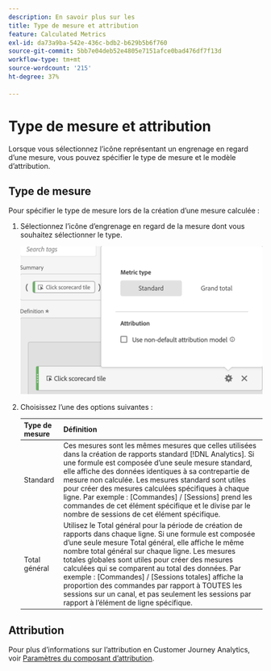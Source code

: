 ```yaml
---
description: En savoir plus sur les
title: Type de mesure et attribution
feature: Calculated Metrics
exl-id: da73a9ba-542e-436c-bdb2-b629b5b6f760
source-git-commit: 5bb7e04deb52e4805e7151afce0bad476df7f13d
workflow-type: tm+mt
source-wordcount: '215'
ht-degree: 37%

---
```


# Type de mesure et attribution

Lorsque vous sélectionnez l’icône représentant un engrenage en regard d’une mesure, vous pouvez spécifier le type de mesure et le modèle d’attribution.

## Type de mesure

Pour spécifier le type de mesure lors de la création d’une mesure calculée :

1. Sélectionnez l’icône d’engrenage en regard de la mesure dont vous souhaitez sélectionner le type.

   ![](assets/cm_type_alloc.png)

1. Choisissez l’une des options suivantes :

   | Type de mesure | Définition |
   |---|---|
   | Standard | Ces mesures sont les mêmes mesures que celles utilisées dans la création de rapports standard [!DNL Analytics]. Si une formule est composée d’une seule mesure standard, elle affiche des données identiques à sa contrepartie de mesure non calculée. Les mesures standard sont utiles pour créer des mesures calculées spécifiques à chaque ligne. Par exemple : [Commandes] / [Sessions] prend les commandes de cet élément spécifique et le divise par le nombre de sessions de cet élément spécifique. |
   | Total général | Utilisez le Total général pour la période de création de rapports dans chaque ligne. Si une formule est composée d’une seule mesure Total général, elle affiche le même nombre total général sur chaque ligne. Les mesures totales globales sont utiles pour créer des mesures calculées qui se comparent au total des données. Par exemple : [Commandes] / [Sessions totales] affiche la proportion des commandes par rapport à TOUTES les sessions sur un canal, et pas seulement les sessions par rapport à l’élément de ligne spécifique. |

## Attribution

Pour plus d’informations sur l’attribution en Customer Journey Analytics, voir [Paramètres du composant d’attribution](/help/data-views/component-settings/attribution.md).
